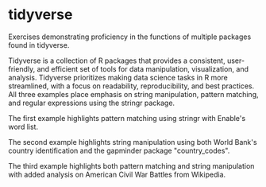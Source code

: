 # tidyverse
Exercises demonstrating proficiency in the functions of multiple packages found in tidyverse.

Tidyverse is a collection of R packages that provides a consistent, user-friendly, and efficient set of tools for data manipulation, visualization, and analysis. Tidyverse prioritizes making data science tasks in R more streamlined, with a focus on readability, reproducibility, and best practices. All three examples place emphasis on string manipulation, pattern matching, and regular expressions using the stringr package. 

The first example highlights pattern matching using stringr with Enable's word list. 

The second example highlights string manipulation using both World Bank's country identification and the gapminder package "country_codes". 

The third example highlights both pattern matching and string manipulation with added analysis on American Civil War Battles from Wikipedia.
